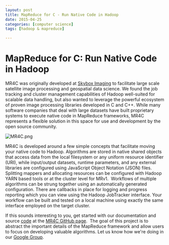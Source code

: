 ```yaml
---
layout: post
title: MapReduce for C - Run Native Code in Hadoop 
date: 2015-04-25
categories: [computer science]
tags: [hadoop & mapreduce]

---
```



# MapReduce for C: Run Native Code in Hadoop

MR4C was originally developed at [Skybox Imaging](http://skybox.com/) to
facilitate large scale satellite image processing and geospatial data
science. We found the job tracking and cluster management capabilities
of Hadoop well-suited for scalable data handling, but also wanted to
leverage the powerful ecosystem of proven image processing libraries
developed in C and C++. While many software companies that deal with
large datasets have built proprietary systems to execute native code in
MapReduce frameworks, MR4C represents a flexible solution in this space
for use and development by the open source community.

![MR4C.png](https://lh6.googleusercontent.com/ZN4eaemjcJhJGwCv39EUAJ6OoVZS1KYPVZcLOipoW7JRUJHOUdwTjsddzrSCf7WAzVVm1xtbya9lgUV-WqJOOXWR82UY1W9T4VfGM13cs-mAG4NvEmn8rUKvO6G9KCHrnf0)

MR4C is developed around a few simple concepts that facilitate moving
your native code to Hadoop. Algorithms are stored in native shared
objects that access data from the local filesystem or any uniform
resource identifier (URI), while input/output datasets, runtime
parameters, and any external libraries are configured using JavaScript
Object Notation (JSON) files. Splitting mappers and allocating resources
can be configured with Hadoop YARN based tools or at the cluster level
for MRv1.  Workflows of multiple algorithms can be strung together using
an automatically generated configuration. There are callbacks in place
for logging and progress reporting which you can view using the Hadoop
JobTracker interface. Your workflow can be built and tested on a local
machine using exactly the same interface employed on the target cluster.

If this sounds interesting to you, get started with our documentation
and source
[code](https://github.com/google/mr4c/blob/master/CONTRIBUTING.md) at
the [MR4C GitHub page](https://github.com/google/mr4c).  The goal of
this project is to abstract the important details of the MapReduce
framework and allow users to focus on developing valuable algorithms.
Let us know how we're doing in our [Google
Group](https://groups.google.com/d/forum/mr4c).